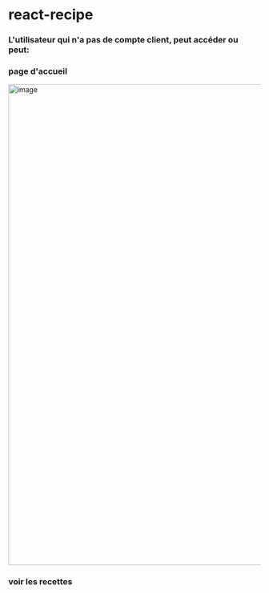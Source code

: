 # react-recipe

### L'utilisateur qui n'a pas de compte client, peut accéder ou peut:
### page d'accueil

<img width="960" alt="image" src="https://github.com/jewathe/KIWI/assets/89857594/1a27ce22-1085-464b-b884-6ffaff01dac2">

### voir les recettes
